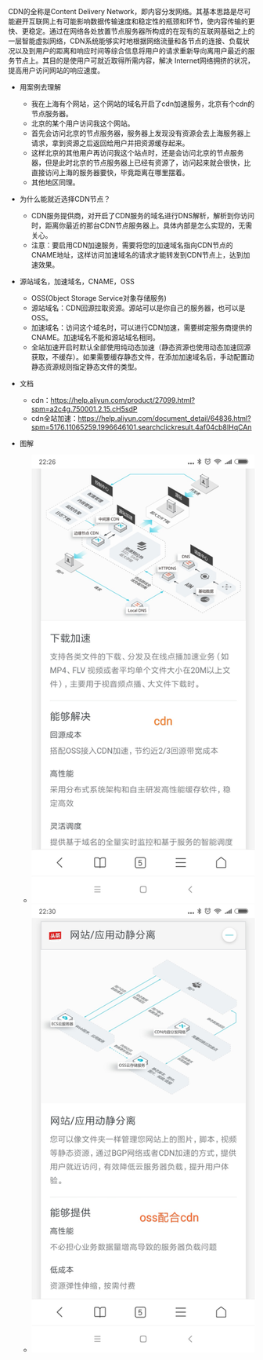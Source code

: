 CDN的全称是Content Delivery Network，即内容分发网络。其基本思路是尽可能避开互联网上有可能影响数据传输速度和稳定性的瓶颈和环节，使内容传输的更快、更稳定。通过在网络各处放置节点服务器所构成的在现有的互联网基础之上的一层智能虚拟网络，CDN系统能够实时地根据网络流量和各节点的连接、负载状况以及到用户的距离和响应时间等综合信息将用户的请求重新导向离用户最近的服务节点上。其目的是使用户可就近取得所需内容，解决 Internet网络拥挤的状况，提高用户访问网站的响应速度。
* 用案例去理解
    - 我在上海有个网站，这个网站的域名开启了cdn加速服务，北京有个cdn的节点服务器。
    - 北京的某个用户访问我这个网站。
    - 首先会访问北京的节点服务器，服务器上发现没有资源会去上海服务器上请求，拿到资源之后返回给用户并把资源缓存起来。
    - 这样北京的其他用户再访问我这个站点时，还是会访问北京的节点服务器，但是此时北京的节点服务器上已经有资源了，访问起来就会很快，比直接访问上海的服务器要快，毕竟距离在哪里摆着。
    - 其他地区同理。

* 为什么能就近选择CDN节点？
    - CDN服务提供商，对开启了CDN服务的域名进行DNS解析，解析到你访问时，距离你最近的那台CDN节点服务器上。具体内部是怎么实现的，无需关心。
    - 注意：要启用CDN加速服务，需要将您的加速域名指向CDN节点的CNAME地址，这样访问加速域名的请求才能转发到CDN节点上，达到加速效果。

* 源站域名，加速域名，CNAME，OSS
    - OSS(Object Storage Service对象存储服务)
    - 源站域名：CDN回源拉取资源。源站可以是你自己的服务器，也可以是OSS。
    - 加速域名：访问这个域名时，可以进行CDN加速，需要绑定服务商提供的CNAME。加速域名不能和源站域名相同。
    - 全站加速开启时默认全部使用纯动态加速（静态资源也使用动态加速回源获取，不缓存）。如果需要缓存静态文件，在添加加速域名后，手动配置动静态资源规则指定静态文件的类型。

* 文档
    - cdn：https://help.aliyun.com/product/27099.html?spm=a2c4g.750001.2.15.cH5sdP
    - cdn全站加速：https://help.aliyun.com/document_detail/64836.html?spm=5176.11065259.1996646101.searchclickresult.4af04cb8IHqCAn

* 图解
    - ![图片加载中...](./images/1.jpg)
    - ![图片加载中...](./images/2.jpg)
